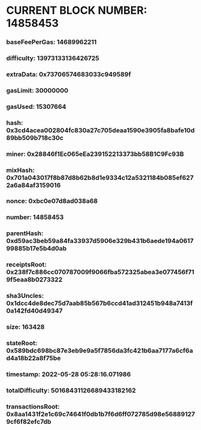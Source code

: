 # CURRENT BLOCK NUMBER: 14858453

### baseFeePerGas: 14689962211
### difficulty: 13973133136426725
### extraData: 0x73706574683033c949589f
### gasLimit: 30000000
### gasUsed: 15307664
### hash: 0x3cd4acea002804fc830a27c705deaa1590e3905fa8bafe10d89bb509b718c30c
### miner: 0x28846f1Ec065eEa239152213373bb58B1C9Fc93B
### mixHash: 0x701a043017f8b87d8b62b8d1e9334c12a5321184b085ef6272a6a84af3159016
### nonce: 0xbc0e07d8ad038a68
### number: 14858453
### parentHash: 0xd59ac3beb59a84fa33937d5906e329b431b6aede194a061799885b17e5b4d0ab
### receiptsRoot: 0x238f7c886cc070787009f9066fba572325abea3e077456f719f5eaa8b0273322
### sha3Uncles: 0x1dcc4de8dec75d7aab85b567b6ccd41ad312451b948a7413f0a142fd40d49347
### size: 163428
### stateRoot: 0x589bdc698bc87e3eb9e9a5f7856da3fc421b6aa7177a6cf6ad4a18b22a8f75be
### timestamp: 2022-05-28 05:28:16.071986
### totalDifficulty: 50168431126689433182162
### transactionsRoot: 0x8aa1431f2e1c69c74641f0db1b7f6d6ff072785d98e568891279cf6f82efc7db
